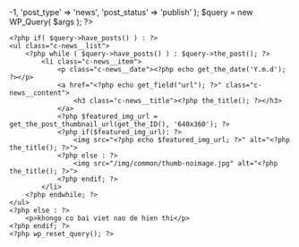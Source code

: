 <?php
    $args = array(
        'posts_per_page' => -1,
        'post_type' => 'news',
        'post_status' => 'publish'
    );
    $query = new WP_Query( $args );
    ?>

    <?php if( $query->have_posts() ) : ?>
    <ul class="c-news__list">
        <?php while ( $query->have_posts() ) : $query->the_post(); ?>
            <li class="c-news__item">
                <p class="c-news__date"><?php echo get_the_date('Y.m.d'); ?></p>
                <a href="<?php echo get_field("url"); ?>" class="c-news__content">
                    <h3 class="c-news__title"><?php the_title(); ?></h3>
                </a>
                <?php $featured_img_url = get_the_post_thumbnail_url(get_the_ID(), '640x360'); ?>
                <?php if($featured_img_url): ?>
                    <img src="<?php echo $featured_img_url; ?>" alt="<?php the_title(); ?>">
                <?php else : ?>
                    <img src="/img/common/thumb-noimage.jpg" alt="<?php the_title(); ?>">
                <?php endif; ?>
            </li>
        <?php endwhile; ?>
    </ul>
    <?php else : ?>
        <p>khongo co bai viet nao de hien thi</p>
    <?php endif; ?>
    <?php wp_reset_query(); ?>
